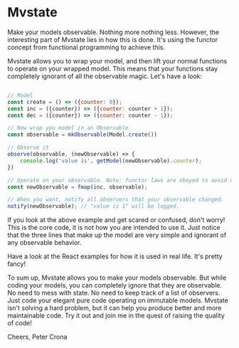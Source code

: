 # Mvstate
Make your models observable. Nothing more nothing less. However, the interesting part of Mvstate
lies in how this is done. It's using the functor concept from functional programming to achieve this.

Mvstate allows you to wrap your model, and then lift your normal functions to operate on your wrapped
model. This means that your functions stay completely ignorant of all the observable magic.
Let's have a look:

``` JavaScript

// Model
const create = () => ({counter: 0});
const inc = ({counter}) => ({counter: counter + 1});
const dec = ({counter}) => ({counter: counter - 1});

// Now wrap you model in an Observable
const observable = mkObservable(Model.create())

// Observe it
observe(observable, (newObservable) => {
    console.log('value is', getModel(newObservable).counter);
})

// Operate on your observable. Note: functor laws are obeyed to avoid nasty surprises!
const newObservable = fmap(inc, observable);

// When you want, notify all observers that your observable changed.
notify(newObservable); // "value is 1" will be logged.
```

If you look at the above example and get scared or confused, don't worry!
This is the core code, it is not how you are intended to use it.
Just notice that the three lines that make up the model are very simple and ignorant
of any observable behavior.

Have a look at the React examples for how it is used in real life. It's pretty fancy!

To sum up, Mvstate allows you to make your models observable. But while coding your
models, you can completely ignore that they are observable. No need to mess with state.
No need to keep track of a list of observers. Just code your elegant pure code
operating on immutable models. Mvstate isn't solving a hard problem, but it can help you produce
better and more maintainable code. Try it out and join me in the quest of raising the quality
of code!

Cheers,
Peter Crona
